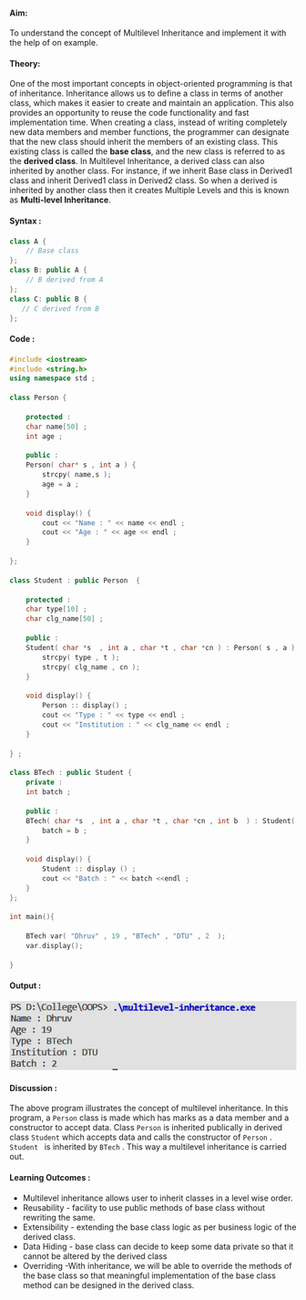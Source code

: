 #### Aim:

To understand the concept of Multilevel Inheritance and implement it with the help of on example.

#### Theory:

One of the most important concepts in object-oriented programming is that of inheritance. Inheritance allows us to define a class in terms of another class, which makes it easier to create and maintain an application. This also provides an opportunity to reuse the code functionality and fast implementation time.  When creating a class, instead of writing completely new data members and member functions, the programmer can designate that the new class should inherit the members of an existing class. This existing class is called the **base class**, and the new class is referred to as the **derived class**. In Multilevel Inheritance, a derived class can also inherited by another class. For instance, if we inherit Base class in Derived1 class and inherit Derived1 class in Derived2 class. So when a derived is inherited by another class then it creates Multiple Levels and this is known as **Multi-level Inheritance**.

#### Syntax :

```cpp
class A { 
	// Base class
}; 
class B: public A {
	// B derived from A
}; 
class C: public B {
   // C derived from B 
}; 
```

#### Code :

```cpp
#include <iostream>
#include <string.h>
using namespace std ;

class Person {

    protected :
    char name[50] ;
    int age ;

    public :
    Person( char* s , int a ) {
        strcpy( name,s );
        age = a ; 
    }

    void display() {
        cout << "Name : " << name << endl ;
        cout << "Age : " << age << endl ;
    }

};

class Student : public Person  {

    protected :
    char type[10] ;
    char clg_name[50] ;

    public :
    Student( char *s  , int a , char *t , char *cn ) : Person( s , a ) {
        strcpy( type , t );
        strcpy( clg_name , cn );
    }

    void display() {
        Person :: display() ;
        cout << "Type : " << type << endl ;
        cout << "Institution : " << clg_name << endl ;
    }

} ;

class BTech : public Student {
    private :
    int batch ;

    public :
    BTech( char *s  , int a , char *t , char *cn , int b  ) : Student( s, a, t ,cn  ){
        batch = b ;
    }

    void display() {
        Student :: display () ;
        cout << "Batch : " << batch <<endl ;
    }
};

int main(){

    BTech var( "Dhruv" , 19 , "BTech" , "DTU" , 2  );
    var.display(); 

}
```

#### Output : 
![](file.png)

#### Discussion :

The above program illustrates the concept of multilevel inheritance. In this program, a `Person` class is made which has marks as a data member and a constructor to accept data. Class `Person` is inherited publically in derived class `Student` which accepts data and calls the constructor of `Person` . `Student ` is inherited by `BTech` . This way a multilevel inheritance is carried out.


#### Learning Outcomes :
- Multilevel inheritance allows user to inherit classes in a level wise order.
- Reusability - facility to use public methods of base class without rewriting the same.
- Extensibility - extending the base class logic as per business logic of the derived class.
- Data Hiding - base class can decide to keep some data private so that it cannot be altered by the derived class
- Overriding -With inheritance, we will be able to override the methods of the base class so that meaningful implementation of the base class method can be designed in the derived class.





